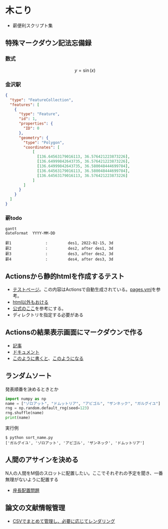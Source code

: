 # 木こり
- 薪便利スクリプト集

## 特殊マークダウン記法忘備録

### 数式
$$
y = \sin(x)
$$

### 金沢駅
```geojson
{
  "type": "FeatureCollection",
  "features": [
    {
      "type": "Feature",
      "id": 1,
      "properties": {
        "ID": 0
      },
      "geometry": {
        "type": "Polygon",
        "coordinates": [
            [
              [136.64563179016113, 36.576421223873226],
              [136.64999842643735, 36.576421223873226],
              [136.64999842643735, 36.580048444699784],
              [136.64563179016113, 36.580048444699784],
              [136.64563179016113, 36.576421223873226]
            ]
        ]
      }
    }
  ]
}
```


### 薪todo
```mermaid
gantt
dateFormat  YYYY-MM-DD

薪1               :         des1, 2022-02-15, 3d
薪2               :         des2, after des1, 3d
薪3               :         des3, after des2, 3d
薪4               :         des4, after des3, 3d
```


## Actionsから静的htmlを作成するテスト
- [テストページ](https://matsui528.github.io/kikori/fuga.html)。この内容はActionsで自動生成されている。[pages.yml](https://github.com/matsui528/kikori/blob/main/.github/workflows/pages.yml)を参考。
- [html以外もおける](https://matsui528.github.io/kikori/piyo.txt)
- [公式のここ](https://docs.github.com/en/pages/getting-started-with-github-pages/configuring-a-publishing-source-for-your-github-pages-site#publishing-with-a-custom-github-actions-workflow)を参考にする。
- ディレクトリを指定する必要がある

## Actionsの結果表示画面にマークダウンで作る
- [記事](https://github.blog/2022-05-09-supercharging-github-actions-with-job-summaries/)
- [ドキュメント](https://docs.github.com/en/actions/using-workflows/workflow-commands-for-github-actions#adding-a-job-summary)
- [このように書くと](https://github.com/matsui528/kikori/blob/main/.github/workflows/job_summary.yml)、[このようになる](https://github.com/matsui528/kikori/actions/runs/2879841508)

## ランダムソート
発表順番を決めるときとか

```python
import numpy as np
name = ["ゾロアット", "ドムットリア", "アビゴル", "ザンネック", "ガルグイユ"]
rng = np.random.default_rng(seed=123)
rng.shuffle(name)
print(name)
```

実行例
```console
$ python sort_name.py 
['ガルグイユ', 'ゾロアット', 'アビゴル', 'ザンネック', 'ドムットリア']
```

## 人間のアサインを決める
N人の人間をM個のスロットに配置したい。ここでそれぞれの予定を聞き、一番無理がないように配置する
- [座長配置問題](https://github.com/matsui528/zatyou)

## 論文の文献情報管理
- [CSVでまとめて管理し、必要に応じてレンダリング](https://github.com/matsui528/timberpile)

